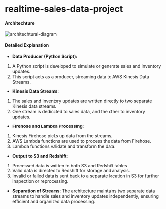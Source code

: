 # realtime-sales-data-project

#### Architechture
![architechtural-diagram](https://github.com/user-attachments/assets/5a7b52f2-2290-4929-afaf-7135d53be641)

#### Detailed Explanation
- **Data Producer (Python Script):**
1. A Python script is developed to simulate or generate sales and inventory updates.
2. This script acts as a producer, streaming data to AWS Kinesis Data Streams.

- **Kinesis Data Streams**:
1. The sales and inventory updates are written directly to two separate Kinesis data streams.
2. One stream is dedicated to sales data, and the other to inventory updates.

-  **Firehose and Lambda Processing**:
1. Kinesis Firehose picks up data from the streams.
2. AWS Lambda functions are used to process the data from Firehose.
3. Lambda functions validate and transform the data.

- **Output to S3 and Redshift**:
1. Processed data is written to both S3 and Redshift tables.
2. Valid data is directed to Redshift for storage and analysis.
3. Invalid or failed data is sent back to a separate location in S3 for further inspection or reprocessing.

- **Separation of Streams**:
The architecture maintains two separate data streams to handle sales and inventory updates independently, ensuring efficient and organized data processing.
